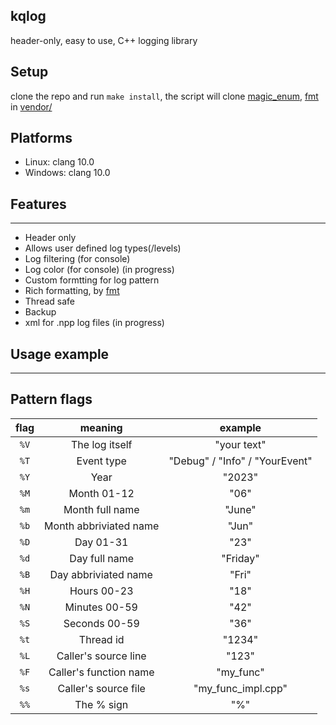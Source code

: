 ## kqlog

header-only, easy to use, C++ logging library

## Setup

clone the repo and run `make install`, the script will clone [magic_enum](https://github.com/Neargye/magic_enum), [fmt](https://github.com/fmtlib/fmt) in [vendor/](https://github.com/Robertkq/kqlog/tree/main/vendor)

## Platforms
* Linux: clang 10.0
* Windows: clang 10.0

## Features
---
* Header only
* Allows user defined log types(/levels)
* Log filtering (for console)
* Log color (for console) (in progress)
* Custom formtting for log pattern
* Rich formatting, by [fmt](https://github.com/fmtlib/fmt)
* Thread safe
* Backup
* xml for .npp log files (in progress)

## Usage example
---

## Pattern flags
| flag | meaning | example |
| :----: | :-------: | :-------: |
|`%V`|The log itself|"your text"
|`%T`|Event type|"Debug" / "Info" / "YourEvent"
|`%Y`|Year|"2023"|
|`%M`|Month 01-12|"06"|
|`%m`|Month full name|"June"|
|`%b`|Month abbriviated name|"Jun"|
|`%D`|Day 01-31|"23"|
|`%d`|Day full name|"Friday"
|`%B`|Day abbriviated name|"Fri"
|`%H`|Hours 00-23|"18"
|`%N`|Minutes 00-59|"42"
|`%S`|Seconds 00-59|"36"
|`%t`|Thread id|"1234"
|`%L`|Caller's source line|"123"
|`%F`|Caller's function name|"my_func"
|`%s`|Caller's source file|"my_func_impl.cpp"
|`%%`|The % sign|"%"